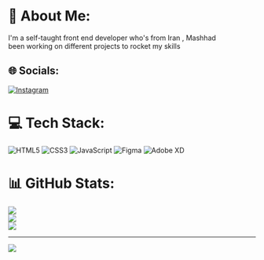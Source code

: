 # 💫 About Me:
I'm a self-taught front end developer who's from Iran , Mashhad <br>been working on different projects to rocket my skills<br>


## 🌐 Socials:
[![Instagram](https://img.shields.io/badge/Instagram-%23E4405F.svg?logo=Instagram&logoColor=white)](https://instagram.com/https://www.instagram.com/theniiight/) 

# 💻 Tech Stack:
![HTML5](https://img.shields.io/badge/html5-%23E34F26.svg?style=for-the-badge&logo=html5&logoColor=white) ![CSS3](https://img.shields.io/badge/css3-%231572B6.svg?style=for-the-badge&logo=css3&logoColor=white) ![JavaScript](https://img.shields.io/badge/javascript-%23323330.svg?style=for-the-badge&logo=javascript&logoColor=%23F7DF1E) 	![Figma](https://img.shields.io/badge/figma-%23F24E1E.svg?style=for-the-badge&logo=figma&logoColor=white) ![Adobe XD](https://img.shields.io/badge/Adobe%20XD-470137?style=for-the-badge&logo=Adobe%20XD&logoColor=#FF61F6)
# 📊 GitHub Stats:
![](https://github-readme-stats.vercel.app/api?username=NiiiGHTy&theme=dark&hide_border=true&include_all_commits=true&count_private=false)<br/>
![](https://github-readme-streak-stats.herokuapp.com/?user=NiiiGHTy&theme=dark&hide_border=true)<br/>
![](https://github-readme-stats.vercel.app/api/top-langs/?username=NiiiGHTy&theme=dark&hide_border=true&include_all_commits=true&count_private=false&layout=compact)

---
[![](https://visitcount.itsvg.in/api?id=NiiiGHTy&icon=5&color=0)](https://visitcount.itsvg.in)

<!-- Proudly created with GPRM ( https://gprm.itsvg.in ) -->
